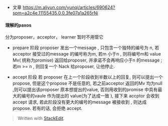 * 文章
https://m.aliyun.com/yunqi/articles/690624?spm=a2c4e.11155435.0.0.3fe07a1a265rNi

#### 理解的paxos
分为proposer，acceptor， learner 暂时不用管它

* prepare 阶段
proposer  发出一个message , 只包含一个独特的编号为 n, 若acceptor 接受过的message 的编号称为m, 若m 小于n , 则将编号m和 value Mv( 统称为promise) 返回给proposer, 并承诺不会再响应小于n 的message ; 若m >= n , 则回复一个 Nack 给proposer, 让他停止.

* accept 阶段
若 proposer 在上一个阶段收到半数以上的回复, 则可以提出一个propose, 但是这个propose 不是任意的, 若之前acceptor 返回的Mv 均为null ,则可以提出该proposer 原本想提出的value, 否则用收到的promise 中具有最大的编号的vaule 作为提出的 value(为了达成一致 ), 接下来 accptor 会收到 accept 请求, 若此阶段没有更大的编号的message 被接收到 , 则达成propose. 若有的话, 会拒绝 accept.

> Written with [StackEdit](https://stackedit.io/).
<!--stackedit_data:
eyJoaXN0b3J5IjpbMTc3NzUyMTMzNywyMTI2NDI4MDI1LC0yMD
Y1MTEwNDg2LC0xMTAxODkwMDA3LDczNzc0ODQ3MCw1NjQyMzgx
Nyw0ODM1Mjg2MDYsLTE2OTI1NDc4NjEsLTEyNjU4MTc4NDcsMj
UyNDkxNDY4LC02NzE1Mjg1MSwyNjA5NDE3NywtMTg4MzU3MzU1
OSwtMjExNjEyMTQzNywtNzU4Nzk0Nzk3LDczMDk5ODExNl19
-->